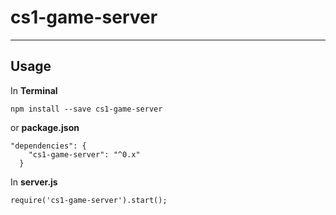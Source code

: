 # cs1-game-server
___

## Usage



In **Terminal** 
```
npm install --save cs1-game-server

```

or **package.json**
```
"dependencies": {
    "cs1-game-server": "^0.x"
  }
```

In **server.js**
```
require('cs1-game-server').start();
```
